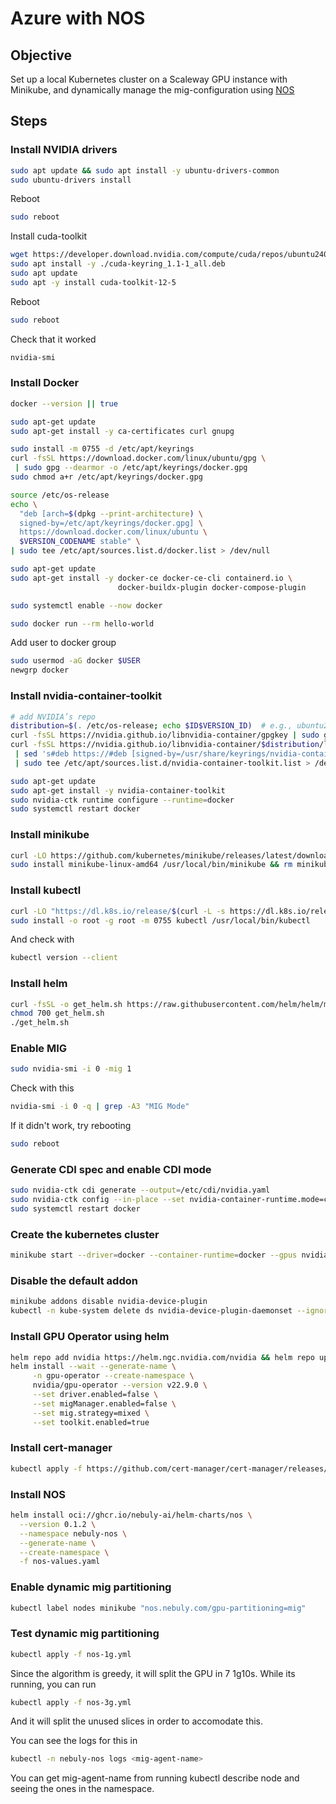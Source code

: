 # Azure with NOS
## Objective
Set up a local Kubernetes cluster on a Scaleway GPU instance with Minikube,
and dynamically manage the mig-configuration using [NOS](https://github.com/nebuly-ai/nos)

## Steps

### Install NVIDIA drivers

```bash
sudo apt update && sudo apt install -y ubuntu-drivers-common
sudo ubuntu-drivers install
```

Reboot
```bash
sudo reboot
```

Install cuda-toolkit
```bash
wget https://developer.download.nvidia.com/compute/cuda/repos/ubuntu2404/x86_64/cuda-keyring_1.1-1_all.deb
sudo apt install -y ./cuda-keyring_1.1-1_all.deb
sudo apt update
sudo apt -y install cuda-toolkit-12-5
```

Reboot
```bash
sudo reboot
```

Check that it worked
```bash
nvidia-smi
```

### Install Docker

```bash
docker --version || true

sudo apt-get update
sudo apt-get install -y ca-certificates curl gnupg

sudo install -m 0755 -d /etc/apt/keyrings
curl -fsSL https://download.docker.com/linux/ubuntu/gpg \
 | sudo gpg --dearmor -o /etc/apt/keyrings/docker.gpg
sudo chmod a+r /etc/apt/keyrings/docker.gpg

source /etc/os-release
echo \
  "deb [arch=$(dpkg --print-architecture) \
  signed-by=/etc/apt/keyrings/docker.gpg] \
  https://download.docker.com/linux/ubuntu \
  $VERSION_CODENAME stable" \
| sudo tee /etc/apt/sources.list.d/docker.list > /dev/null
```

```bash
sudo apt-get update
sudo apt-get install -y docker-ce docker-ce-cli containerd.io \
                        docker-buildx-plugin docker-compose-plugin

sudo systemctl enable --now docker

sudo docker run --rm hello-world
```

Add user to docker group
```bash
sudo usermod -aG docker $USER
newgrp docker    
```

### Install nvidia-container-toolkit

```bash
# add NVIDIA’s repo
distribution=$(. /etc/os-release; echo $ID$VERSION_ID)  # e.g., ubuntu24.04
curl -fsSL https://nvidia.github.io/libnvidia-container/gpgkey | sudo gpg --dearmor -o /usr/share/keyrings/nvidia-container-toolkit.gpg
curl -fsSL https://nvidia.github.io/libnvidia-container/$distribution/libnvidia-container.list \
 | sed 's#deb https://#deb [signed-by=/usr/share/keyrings/nvidia-container-toolkit.gpg] https://#' \
 | sudo tee /etc/apt/sources.list.d/nvidia-container-toolkit.list > /dev/null

sudo apt-get update
sudo apt-get install -y nvidia-container-toolkit
sudo nvidia-ctk runtime configure --runtime=docker
sudo systemctl restart docker
```


### Install minikube

```bash
curl -LO https://github.com/kubernetes/minikube/releases/latest/download/minikube-linux-amd64
sudo install minikube-linux-amd64 /usr/local/bin/minikube && rm minikube-linux-amd64
```

### Install kubectl

```bash
curl -LO "https://dl.k8s.io/release/$(curl -L -s https://dl.k8s.io/release/stable.txt)/bin/linux/amd64/kubectl"
sudo install -o root -g root -m 0755 kubectl /usr/local/bin/kubectl
```
And check with 

```bash
kubectl version --client
```

### Install helm

```bash
curl -fsSL -o get_helm.sh https://raw.githubusercontent.com/helm/helm/main/scripts/get-helm-3
chmod 700 get_helm.sh
./get_helm.sh
```

### Enable MIG
```bash
sudo nvidia-smi -i 0 -mig 1
```
Check with this
```bash
nvidia-smi -i 0 -q | grep -A3 "MIG Mode"
```

If it didn't work, try rebooting
```bash
sudo reboot
```
### Generate CDI spec and enable CDI mode

```bash
sudo nvidia-ctk cdi generate --output=/etc/cdi/nvidia.yaml
sudo nvidia-ctk config --in-place --set nvidia-container-runtime.mode=cdi
sudo systemctl restart docker
```

### Create the kubernetes cluster

```bash
minikube start --driver=docker --container-runtime=docker --gpus nvidia.com --force
```

### Disable the default addon

```bash
minikube addons disable nvidia-device-plugin
kubectl -n kube-system delete ds nvidia-device-plugin-daemonset --ignore-not-found
```

### Install GPU Operator using helm

```bash
helm repo add nvidia https://helm.ngc.nvidia.com/nvidia && helm repo update
helm install --wait --generate-name \
     -n gpu-operator --create-namespace \
     nvidia/gpu-operator --version v22.9.0 \
     --set driver.enabled=false \
     --set migManager.enabled=false \
     --set mig.strategy=mixed \
     --set toolkit.enabled=true
```

### Install cert-manager
```bash
kubectl apply -f https://github.com/cert-manager/cert-manager/releases/download/v1.18.2/cert-manager.yaml
```
### Install NOS

```bash
helm install oci://ghcr.io/nebuly-ai/helm-charts/nos \
  --version 0.1.2 \
  --namespace nebuly-nos \
  --generate-name \
  --create-namespace \
  -f nos-values.yaml
```

### Enable dynamic mig partitioning

```bash
kubectl label nodes minikube "nos.nebuly.com/gpu-partitioning=mig"
```

### Test dynamic mig partitioning

```bash
kubectl apply -f nos-1g.yml
```

Since the algorithm is greedy, it will split the GPU in 7 1g10s.
While its running, you can run

```bash
kubectl apply -f nos-3g.yml
```

And it will split the unused slices in order to accomodate this.

You can see the logs for this in

```bash
kubectl -n nebuly-nos logs <mig-agent-name>
```

You can get mig-agent-name from running kubectl describe node and seeing the ones in the namespace.

